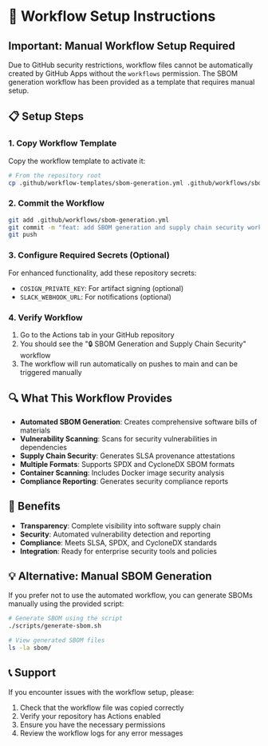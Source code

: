 # 🔧 Workflow Setup Instructions

## Important: Manual Workflow Setup Required

Due to GitHub security restrictions, workflow files cannot be automatically created by GitHub Apps without the `workflows` permission. The SBOM generation workflow has been provided as a template that requires manual setup.

## 📋 Setup Steps

### 1. Copy Workflow Template

Copy the workflow template to activate it:

```bash
# From the repository root
cp .github/workflow-templates/sbom-generation.yml .github/workflows/sbom-generation.yml
```

### 2. Commit the Workflow

```bash
git add .github/workflows/sbom-generation.yml
git commit -m "feat: add SBOM generation and supply chain security workflow"
git push
```

### 3. Configure Required Secrets (Optional)

For enhanced functionality, add these repository secrets:

- `COSIGN_PRIVATE_KEY`: For artifact signing (optional)
- `SLACK_WEBHOOK_URL`: For notifications (optional)

### 4. Verify Workflow

1. Go to the Actions tab in your GitHub repository
2. You should see the "🔒 SBOM Generation and Supply Chain Security" workflow
3. The workflow will run automatically on pushes to main and can be triggered manually

## 🔍 What This Workflow Provides

- **Automated SBOM Generation**: Creates comprehensive software bills of materials
- **Vulnerability Scanning**: Scans for security vulnerabilities in dependencies
- **Supply Chain Security**: Generates SLSA provenance attestations
- **Multiple Formats**: Supports SPDX and CycloneDX SBOM formats
- **Container Scanning**: Includes Docker image security analysis
- **Compliance Reporting**: Generates security compliance reports

## 🚀 Benefits

- **Transparency**: Complete visibility into software supply chain
- **Security**: Automated vulnerability detection and reporting
- **Compliance**: Meets SLSA, SPDX, and CycloneDX standards
- **Integration**: Ready for enterprise security tools and policies

## 💡 Alternative: Manual SBOM Generation

If you prefer not to use the automated workflow, you can generate SBOMs manually using the provided script:

```bash
# Generate SBOM using the script
./scripts/generate-sbom.sh

# View generated SBOM files
ls -la sbom/
```

## 📞 Support

If you encounter issues with the workflow setup, please:

1. Check that the workflow file was copied correctly
2. Verify your repository has Actions enabled
3. Ensure you have the necessary permissions
4. Review the workflow logs for any error messages
